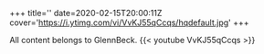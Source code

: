 +++
title=''
date=2020-02-15T20:00:11Z
cover='https://i.ytimg.com/vi/VvKJ55qCcqs/hqdefault.jpg'
+++

All content belongs to GlennBeck.
{{< youtube VvKJ55qCcqs >}}
